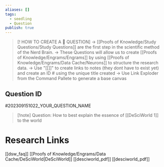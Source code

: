 ```yaml
---
aliases: []
tags:
  - seedling
  - Question
publish: true
---
```

>[! HOW TO CREATE A 🧠 QUESTION] 
>-> [[Proofs of Knowledge/Study Questions/Study Questions]] are the first step in the scientific method of the Nerd Brain.
-> These Questions will allow us to create [[Proofs of Knowledge/Engrams/Engrams]] by using [[Proofs of Knowledge/Engrams/Data Cache/Neurons]] to structure the research data.
-> Use "[[]]" to create links to notes (they dont have to exist yet) and create an ID # using the unique title created
> -> Use Link Exploder from the Command Pallete to generate a base canvas

## Question ID

#202309151022_YOUR_QUESTION_NAME

>[!note] Question:
>How to best explain the essence of [[DeSciWorld 1]] to the world

# Research Links

[[dsw_faq]]
[[Proofs of Knowledge/Engrams/Data Cache/DeSciWorld|DeSciWorld]]
[[desciworld_pdf]]
[[desciworld_pdf]]

